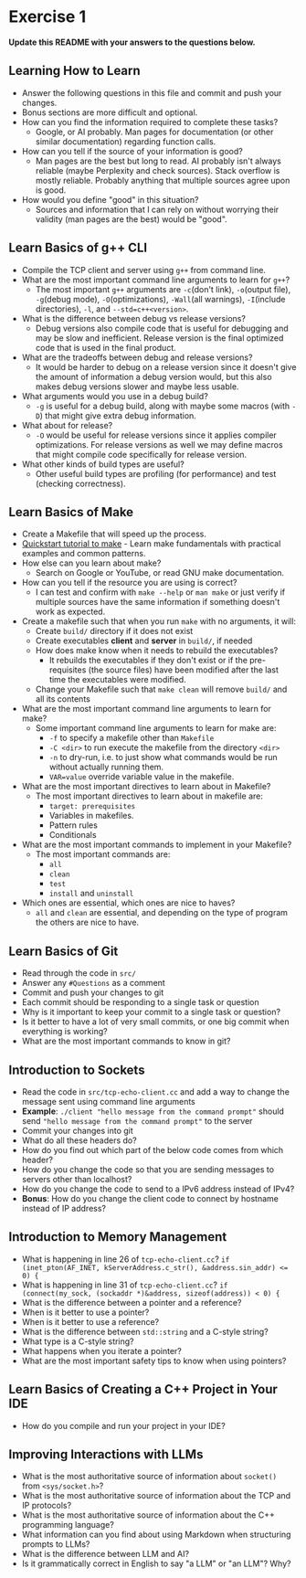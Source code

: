 # Exercise 1

**Update this README with your answers to the questions below.**

## Learning How to Learn

- Answer the following questions in this file and commit and push your changes.
- Bonus sections are more difficult and optional.
- How can you find the information required to complete these tasks?
  - Google, or AI probably. Man pages for documentation (or other similar documentation) regarding function calls.
- How can you tell if the source of your information is good?
  - Man pages are the best but long to read. AI probably isn't always reliable (maybe Perplexity and check sources). Stack overflow is mostly reliable. Probably anything that multiple sources agree upon is good.
- How would you define "good" in this situation?
  - Sources and information that I can rely on without worrying their validity (man pages are the best) would be "good". 

## Learn Basics of g++ CLI

- Compile the TCP client and server using `g++` from command line.
- What are the most important command line arguments to learn for `g++`?
  - The most important `g++` arguments are `-c`(don't link), `-o`(output file), `-g`(debug mode), `-O`(optimizations), `-Wall`(all warnings), `-I`(include directories), `-l`, and `--std=c++<version>`. 
- What is the difference between debug vs release versions?
  - Debug versions also compile code that is useful for debugging and may be slow and inefficient. Release version is the final optimized code that is used in the final product.
- What are the tradeoffs between debug and release versions?
  - It would be harder to debug on a release version since it doesn't give the amount of information a debug version would, but this also makes debug versions slower and maybe less usable.
- What arguments would you use in a debug build?
  - `-g` is useful for a debug build, along with maybe some macros (with `-D`) that might give extra debug information.
- What about for release?
  - `-O` would be useful for release versions since it applies compiler optimizations. For release versions as well we may define macros that might compile code specifically for release version.
- What other kinds of build types are useful?
  - Other useful build types are profiling (for performance) and test (checking correctness).

## Learn Basics of Make

- Create a Makefile that will speed up the process.
- [Quickstart tutorial to make](https://makefiletutorial.com/) - Learn make 
  fundamentals with practical examples and common patterns.
- How else can you learn about make?
  - Search on Google or YouTube, or read GNU make documentation.
- How can you tell if the resource you are using is correct?
  - I can test and confirm with `make --help` or `man make` or just verify if multiple sources have the same information if something doesn't work as expected.
- Create a makefile such that when you run `make` with no arguments, it will:
  - Create `build/` directory if it does not exist
  - Create executables **client** and **server** in `build/`, if needed
  - How does make know when it needs to rebuild the executables?
    - It rebuilds the executables if they don't exist or if the pre-requisites (the source files) have been modified after the last time the executables were modified.
  - Change your Makefile such that `make clean` will remove `build/` and all
    its contents
- What are the most important command line arguments to learn for make?
  - Some important command line arguments to learn for make are:
    - `-f` to specify a makefile other than `Makefile`
    - `-C <dir>` to run execute the makefile from the directory `<dir>`
    - `-n` to dry-run, i.e. to just show what commands would be run without actually running them.
    - `VAR=value` override variable value in the makefile.
- What are the most important directives to learn about in Makefile?
  - The most important directives to learn about in makefile are:
    - `target: prerequisites`
    - Variables in makefiles.
    - Pattern rules
    - Conditionals
- What are the most important commands to implement in your Makefile?
  - The most important commands are:
    - `all`
    - `clean`
    - `test`
    - `install` and `uninstall`
- Which ones are essential, which ones are nice to haves?
  - `all` and `clean` are essential, and depending on the type of program the others are nice to have.

## Learn Basics of Git

- Read through the code in `src/`
- Answer any `#Questions` as a comment
- Commit and push your changes to git
- Each commit should be responding to a single task or question
- Why is it important to keep your commit to a single task or question?
- Is it better to have a lot of very small commits, or one big commit when 
  everything is working?
- What are the most important commands to know in git?

## Introduction to Sockets

- Read the code in `src/tcp-echo-client.cc` and add a way to change the 
  message sent using command line arguments
- **Example**: `./client "hello message from the command prompt"` should send
  `"hello message from the command prompt"` to the server
- Commit your changes into git
- What do all these headers do?
- How do you find out which part of the below code comes from which header?
- How do you change the code so that you are sending messages to servers
  other than localhost?
- How do you change the code to send to a IPv6 address instead of IPv4?
- **Bonus**: How do you change the client code to connect by hostname instead
  of IP address?
  
## Introduction to Memory Management

- What is happening in line 26 of `tcp-echo-client.cc`? 
  `if (inet_pton(AF_INET, kServerAddress.c_str(), &address.sin_addr) <= 0) {`
- What is happening in line 31 of `tcp-echo-client.cc`?
  `if (connect(my_sock, (sockaddr *)&address, sizeof(address)) < 0) {`
- What is the difference between a pointer and a reference?
- When is it better to use a pointer?
- When is it better to use a reference?
- What is the difference between `std::string` and a C-style string?
- What type is a C-style string?
- What happens when you iterate a pointer?
- What are the most important safety tips to know when using pointers?

## Learn Basics of Creating a C++ Project in Your IDE

- How do you compile and run your project in your IDE?

## Improving Interactions with LLMs

- What is the most authoritative source of information about `socket()`
  from `<sys/socket.h>`?
- What is the most authoritative source of information about the TCP and IP
  protocols?
- What is the most authoritative source of information about the C++
  programming language?
- What information can you find about using Markdown when structuring prompts 
  to LLMs?
- What is the difference between LLM and AI?
- Is it grammatically correct in English to say "a LLM" or "an LLM"? Why?